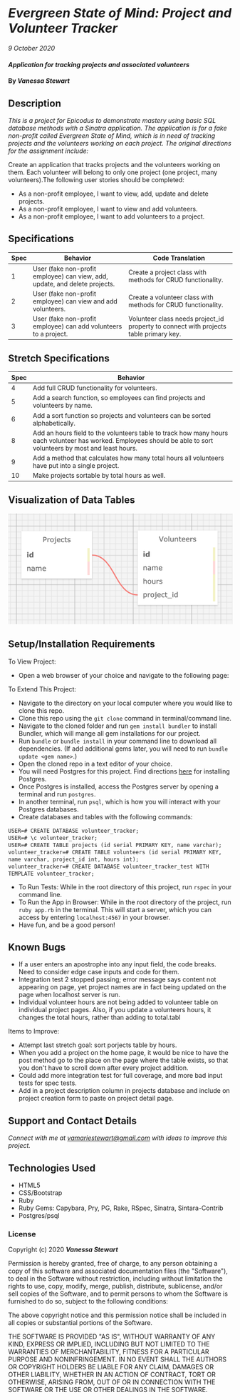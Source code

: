 # _Evergreen State of Mind: Project and Volunteer Tracker_

_9 October 2020_

#### _Application for tracking projects and associated volunteers_

#### By _**Vanessa Stewart**_

## Description

_This is a project for Epicodus to demonstrate mastery using basic SQL database methods with a Sinatra application. The application is for a fake non-profit called Evergreen State of Mind, which is in need of tracking projects and the volunteers working on each project. The original directions for the assignment include:_

Create an application that tracks projects and the volunteers working on them. Each volunteer will belong to only one project (one project, many volunteers).The following user stories should be completed:

* As a non-profit employee, I want to view, add, update and delete projects.
* As a non-profit employee, I want to view and add volunteers.
* As a non-profit employee, I want to add volunteers to a project.

## Specifications
| Spec     | Behavior | Code Translation | 
| -------- | -------- | -------- |
| 1 | User (fake non-profit employee) can view, add, update, and delete projects. | Create a project class with methods for CRUD functionality. | 
| 2 | User (fake non-profit employee) can view and add volunteers. | Create a volunteer class with methods for CRUD functionality.  |  
| 3 | User (fake non-profit employee) can add volunteers to a project. | Volunteer class needs project_id property to connect with projects table primary key. |  

## Stretch Specifications
| Spec     | Behavior | 
| -------- | -------- |
| 4 | Add full CRUD functionality for volunteers. |  
| 5 | Add a search function, so employees can find projects and volunteers by name. | 
| 6 | Add a sort function so projects and volunteers can be sorted alphabetically. |
| 8 | Add an hours field to the volunteers table to track how many hours each volunteer has worked. Employees should be able to sort volunteers by most and least hours. |  
| 9 | Add a method that calculates how many total hours all volunteers have put into a single project. |    
| 10 | Make projects sortable by total hours as well. |   

## Visualization of Data Tables
<img src="./public/img/new_tables.png">

## Setup/Installation Requirements

To View Project:
* Open a web browser of your choice and navigate to the following page:

To Extend This Project:
- Navigate to the directory on your local computer where you would like to clone this repo.
- Clone this repo using the `git clone` command in terminal/command line.
- Navigate to the cloned folder and run `gem install bundler` to install Bundler, which will mange all gem installations for our project.
- Run `bundle` or `bundle install` in your command line to download all dependencies. (If add additional gems later, you will need to run `bundle update <gem name>`.)
- Open the cloned repo in a text editor of your choice.
- You will need Postgres for this project. Find directions [here](https://www.learnhowtoprogram.com/ruby-and-rails/getting-started-with-ruby/installing-postgres) for installing Postgres.
- Once Postgres is installed, access the Postgres server by opening a terminal and run `postgres`.
- In another terminal, run `psql`, which is how you will interact with your Postgres databases.
- Create databases and tables with the following commands:
```
USER=# CREATE DATABASE volunteer_tracker;
USER=# \c volunteer_tracker;
USER=# CREATE TABLE projects (id serial PRIMARY KEY, name varchar);
volunteer_tracker=# CREATE TABLE volunteers (id serial PRIMARY KEY, name varchar, project_id int, hours int);
volunteer_tracker=# CREATE DATABASE volunteer_tracker_test WITH TEMPLATE volunteer_tracker;
```
- To Run Tests: While in the root directory of this project, run `rspec` in your command line.
- To Run the App in Browser: While in the root directory of the project, run `ruby app.rb` in the terminal. This will start a server, which you can access by entering `localhost:4567` in your browser.
- Have fun, and be a good person!

## Known Bugs

* If a user enters an apostrophe into any input field, the code breaks. Need to consider edge case inputs and code for them.
* Integration test 2 stopped passing; error message says content not appearing on page, yet project names are in fact being updated on the page when localhost server is run.
* Individual volunteer hours are not being added to volunteer table on individual project pages. Also, if you update a volunteers hours, it changes the total hours, rather than adding to total.tabl

Items to Improve:
* Attempt last stretch goal: sort porjects table by hours.
* When you add a project on the home page, it would be nice to have the post method go to the place on the page where the table exists, so that you don't have to scroll down after every project addition.
* Could add more integration test for full coverage, and more bad input tests for spec tests.
* Add in a project description column in projects database and include on project creation form to paste on project detail page.

## Support and Contact Details

_Connect with me at vamariestewart@gmail.com with ideas to improve this project._

## Technologies Used

* HTML5
* CSS/Bootstrap
* Ruby
* Ruby Gems: Capybara, Pry, PG, Rake, RSpec, Sinatra, Sintara-Contrib
* Postgres/psql

### License

Copyright (c) 2020 **_Vanessa Stewart_**

Permission is hereby granted, free of charge, to any person obtaining a copy of this software and associated documentation files (the "Software"), to deal in the Software without restriction, including without limitation the rights to use, copy, modify, merge, publish, distribute, sublicense, and/or sell copies of the Software, and to permit persons to whom the Software is furnished to do so, subject to the following conditions:

The above copyright notice and this permission notice shall be included in all copies or substantial portions of the Software.

THE SOFTWARE IS PROVIDED "AS IS", WITHOUT WARRANTY OF ANY KIND, EXPRESS OR IMPLIED, INCLUDING BUT NOT LIMITED TO THE WARRANTIES OF MERCHANTABILITY, FITNESS FOR A PARTICULAR PURPOSE AND NONINFRINGEMENT. IN NO EVENT SHALL THE AUTHORS OR COPYRIGHT HOLDERS BE LIABLE FOR ANY CLAIM, DAMAGES OR OTHER LIABILITY, WHETHER IN AN ACTION OF CONTRACT, TORT OR OTHERWISE, ARISING FROM, OUT OF OR IN CONNECTION WITH THE SOFTWARE OR THE USE OR OTHER DEALINGS IN THE SOFTWARE.